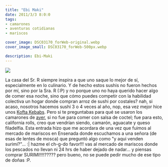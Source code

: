 ```yaml
---
title: "Ebi Maki"
date: 2011/3/3 8:0:0
tags: 
- camarones
- aventuras cotidianas
- mariscos

cover_image: DSC03170_forWeb-original.webp
cover_image_small: DSC03170_forWeb-500px.webp

description: Ebi-Maki
---
```



[![](DSC03170_forWeb)](DSC03170_forWeb-original.webp)  

<!-- 

[![](DSC03179_forWeb)](DSC03179_forWeb-original.webp) 

-->

La casa del Sr. R siempre inspira a que uno saque lo mejor de sí, especialmente en lo culinario. Y de hecho estos sushis no fueron hechos por mí, sino por la Sra. R (:P) y no porque uno no haya querido hacer algo de comer esa noche, sino que cómo puedes competir con la habilidad colectiva un hogar donde compran arroz de sushi por costales? nah, si acaso, nosotros hacemos sushi 3 o 4 veces al año, nop, esa vez mejor hice unos <a href="/2011/1/1/Kofta-Kebab/">Kofta Kebabs</a>. Pero si te preguntabas para qué se usaron los camarones de <a href="https://lavacahacemu.com/2011/3/2/Camarones-cocidos">ayer</a>, si no fue para comer con salsa de coctel; fue para esto, california rolls, creo que vendrían siendo, camarón, aguacate y queso filadelfia. Esta entrada hizo que me acordara de una vez que fuimos al mercado de mariscos en Ensenada donde escuchamos a una señora (de esas de lentes de mosca) que preguntó algo como "y aqui venden surimi?"... :| hazme el ch-g-do favor!!! vas al mercado de mariscos donde los pescados no llevan ni 24 hrs de haber dejado de nadar... y piensas comprar SURIMI!!!!????? pero bueno, no se puede pedir mucho de ese tipo de doñas :P.
